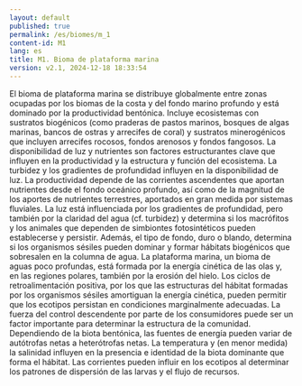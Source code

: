 ```yaml
---
layout: default
published: true
permalink: /es/biomes/m_1
content-id: M1
lang: es
title: M1. Bioma de plataforma marina
version: v2.1, 2024-12-18 18:33:54
---
```


El bioma de plataforma marina se distribuye globalmente entre zonas ocupadas por los biomas de la costa y del fondo marino profundo y está dominado por la productividad bentónica. Incluye ecosistemas con sustratos biogénicos (como praderas de pastos marinos, bosques de algas marinas, bancos de ostras y arrecifes de coral) y sustratos minerogénicos que incluyen arrecifes rocosos, fondos arenosos y fondos fangosos.
La disponibilidad de luz y nutrientes son factores estructurantes clave que influyen en la productividad y la estructura y función del ecosistema. La turbidez y los gradientes de profundidad influyen en la disponibilidad de luz. La productividad depende de las corrientes ascendentes que aportan nutrientes desde el fondo oceánico profundo, así como de la magnitud de los aportes de nutrientes terrestres, aportados en gran medida por sistemas fluviales. La luz está influenciada por los gradientes de profundidad, pero también por la claridad del agua (cf. turbidez) y determina si los macrófitos y los animales que dependen de simbiontes fotosintéticos pueden establecerse y persistir.
Además, el tipo de fondo, duro o blando, determina si los organismos sésiles pueden dominar y formar hábitats biogénicos que sobresalen en la columna de agua. La plataforma marina, un bioma de aguas poco profundas, está formada por la energía cinética de las olas y, en las regiones polares, también por la erosión del hielo. Los ciclos de retroalimentación positiva, por los que las estructuras del hábitat formadas por los organismos sésiles amortiguan la energía cinética, pueden permitir que los ecotipos persistan en condiciones marginalmente adecuadas. La fuerza del control descendente por parte de los consumidores puede ser un factor importante para determinar la estructura de la comunidad.
Dependiendo de la biota bentónica, las fuentes de energía pueden variar de autótrofas netas a heterótrofas netas. La temperatura y (en menor medida) la salinidad influyen en la presencia e identidad de la biota dominante que forma el hábitat. Las corrientes pueden influir en los ecotipos al determinar los patrones de dispersión de las larvas y el flujo de recursos.

